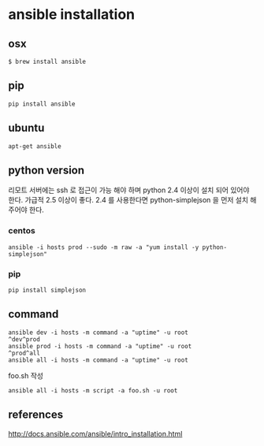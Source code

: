 # ansible installation

## osx
```
$ brew install ansible
```

## pip
```
pip install ansible
```

## ubuntu
```
apt-get ansible
```


## python version

리모트 서버에는 ssh 로 접근이 가능 해야 하며 python 2.4 이상이 설치 되어 있어야 한다. 가급적 2.5 이상이 좋다. 2.4 를 사용한다면 python-simplejson 을 먼저 설치 해 주어야 한다.

### centos
```
ansible -i hosts prod --sudo -m raw -a "yum install -y python-simplejson"
```

### pip
```
pip install simplejson
```

## command
```
ansible dev -i hosts -m command -a "uptime" -u root
^dev^prod
ansible prod -i hosts -m command -a "uptime" -u root
^prod^all
ansible all -i hosts -m command -a "uptime" -u root
```

foo.sh 작성
```
ansible all -i hosts -m script -a foo.sh -u root
```

## references
http://docs.ansible.com/ansible/intro_installation.html